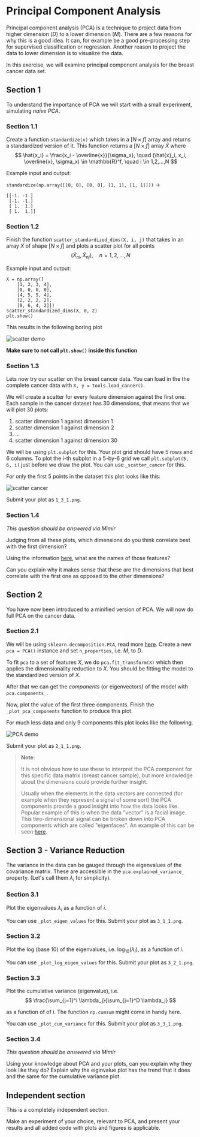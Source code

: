 # Principal Component Analysis
Principal component analysis (PCA) is a technique to project data from higher dimension ($D$) to a lower dimension ($M$). There are a few reasons for why this is a good idea. It can, for example be a good pre-processing step for supervised classification or regression. Another reason to project the data to lower dimension is to visualize the data.

In this exercise, we will examine principal component analysis for the breast cancer data set.

## Section 1
To understand the importance of PCA we will start with a small experiment, simulating *naive PCA*.

### Section 1.1
Create a function `standardize(x)` which takes in a $[N \times f]$ array and returns a standardized version of it. This function returns a $[N \times f]$ array $\hat{X}$ where
$$
    \hat{x_i} = \frac{x_i - \overline{x}}{\sigma_x}, \quad (\hat{x}_i, x_i, \overline{x}, \sigma_x) \in \mathbb{R}^f, \quad i \in 1,2,...,N
$$

Example input and output:

`standardize(np.array([[0, 0], [0, 0], [1, 1], [1, 1]]))` ->
```
[[-1. -1.]
 [-1. -1.]
 [ 1.  1.]
 [ 1.  1.]]
```

### Section 1.2
Finish the function `scatter_standardized_dims(X, i, j)` that takes in an array $X$ of shape $[N \times f]$ and plots a scatter plot for all points
$$
(\hat{X}_{ni}, \hat{X}_{nj}), \quad n = 1,2,...,N
$$

Example input and output:
```
X = np.array([
    [1, 2, 3, 4],
    [0, 0, 0, 0],
    [4, 5, 5, 4],
    [2, 2, 2, 2],
    [8, 6, 4, 2]])
scatter_standardized_dims(X, 0, 2)
plt.show()
```
This results in the following boring plot

![scatter demo](./images/scatter_demo.png)

**Make sure to not call `plt.show()` inside this function**

### Section 1.3
Lets now try our scatter on the breast cancer data. You can load in the the complete cancer data with `X, y = tools.load_cancer()`.

We will create a scatter for every feature dimension against the first one. Each sample in the cancer dataset has 30 dimensions, that means that we will plot 30 plots:
1. scatter dimension 1 against dimension 1
2. scatter dimension 1 against dimension 2
3. ...
30. scatter dimension 1 against dimension 30

We will be using `plt.subplot` for this. Your plot grid should have 5 rows and 6 columns. To plot the i-th subplot in a 5-by-6 grid we call `plt.subplot(5, 6, i)` just before we draw the plot. You can use `_scatter_cancer` for this.

For only the first 5 points in the dataset this plot looks like this:

![scatter cancer](./images/scatter_cancer.png)

Submit your plot as `1_3_1.png`.

### Section 1.4
*This question should be answered via Mimir*

Judging from all these plots, which dimensions do you think correlate best with the first dimension?

Using the information [here](../08_SVM/README.md), what are the names of those features?

Can you explain why it makes sense that these are the dimensions that best correlate with the first one as opposed to the other dimensions?


## Section 2
You have now been introduced to a minified version of PCA. We will now do full PCA on the cancer data.


### Section 2.1
We will be using `sklearn.decomposition.PCA`, read more [here](https://scikit-learn.org/stable/modules/generated/sklearn.decomposition.PCA.html). Create a new `pca = PCA()` instance and set `n_properties`, i.e. $M$, to $D$.

To fit `pca` to a set of features $X$, we do `pca.fit_transform(X)` which then applies the dimensionality reduction to $X$. You should be fitting the model to the standardized version of $X$.

After that we can get the *components* (or eigenvectors) of the model with `pca.components_`.

Now, plot the value of the first three components. Finish the `_plot_pca_components` function to produce this plot.

For much less data and only 9 components this plot looks like the following.

![PCA demo](./images/pca_demo.png)

Submit your plot as `2_1_1.png`.


> **Note**:
>
>It is not obvious how to use these to interpret the PCA component for this specific data matrix (breast cancer sample), but more knowledge about the dimensions could provide further insight.
>
>Usually when the elements in the data vectors are connected (for example when they represent a signal of some sort) the PCA components provide a good insight into how the data looks like. Popular example of this is when the data "vector" is a facial image. This two-dimensional signal can be broken down into PCA components which are called "eigenfaces". An example of this can be seen [here](https://scikit-learn.org/stable/auto_examples/applications/plot_face_recognition.html).


## Section 3 - Variance Reduction
The variance in the data can be gauged through the eigenvalues of the covariance matrix. These are accessible in the `pca.explained_variance_` property. (Let's call them  $\lambda_i$ for simplicity).

### Section 3.1
Plot the eigenvalues $\lambda_i$ as a function of $i$.

You can use `_plot_eigen_values` for this. Submit your plot as `3_1_1.png`.


### Section 3.2
Plot the log (base 10) of the eigenvalues, i.e. $\text{log}_{10}(\lambda_i)$, as a function of $i$.

You can use `_plot_log_eigen_values` for this. Submit your plot as `3_2_1.png`.

### Section 3.3
Plot the cumulative variance (eigenvalue), i.e.
$$
    \frac{\sum_{j=1}^i \lambda_j}{\sum_{j=1}^D \lambda_j}
$$

as a function of of $i$. The function `np.cumsum` might come in handy here.

You can use `_plot_cum_variance` for this. Submit your plot as `3_3_1.png`.

### Section 3.4
*This question should be answered via Mimir*

 Using your knowledge about PCA and your plots, can you explain why they look like they do? Explain why the eiginvalue plot has the trend that it does and the same for the cumulative variance plot.


 ## Independent section
 This is a completely independent section.

 Make an experiment of your choice, relevant to PCA, and present your results and all added code with plots and figures is applicable.




